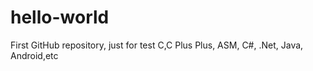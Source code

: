 # hello-world
First GitHub repository, just for test
C,C Plus Plus, ASM, C#, .Net, Java, Android,etc
